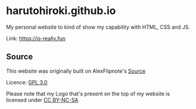 # harutohiroki.github.io
My personal website to kind of show my capability with HTML, CSS and JS.

Link: https://is-really.fun

## Source
This website was originally built on AlexFlipnote's [Source](https://github.com/AlexFlipnote/alexflipnote.github.io)

Licence: [GPL 3.0](https://github.com/HarutoHiroki/harutohiroki.github.io/blob/master/LICENSE)

Please note that my Logo that's present on the top of my website is licensed under [CC BY-NC-SA](http://creativecommons.org/licenses/by-nc-sa/4.0/)
